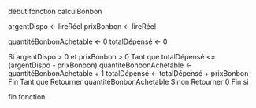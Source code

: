 début fonction calculBonbon

argentDispo <- lireRéel
prixBonbon <- lireRéel

quantitéBonbonAchetable <- 0
totalDépensé <- 0

Si argentDispo > 0 et prixBonbon > 0
   Tant que totalDépensé <= (argentDispo - prixBonbon)
      quantitéBonbonAchetable <- quantitéBonbonAchetable + 1
      totalDépensé <- totalDépensé + prixBonbon
   Fin Tant que
   Retourner quantitéBonbonAchetable
Sinon
   Retourner 0
Fin si

fin fonction
